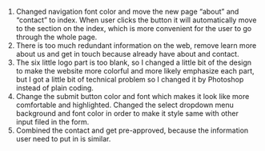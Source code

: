 1.	Changed navigation font color and move the new page “about” and “contact” to index. When user clicks the button it will automatically move to the section on the index, which is more convenient for the user to go through the whole page.
2.	There is too much redundant information on the web, remove learn more about us and get in touch because already have about and contact.
3.	The six little logo part is too blank, so I changed a little bit of the design to make the website more colorful and more likely emphasize each part, but I got a little bit of technical problem so I changed it by Photoshop instead of plain coding.
4.	Change the submit button color and font which makes it look like more comfortable and highlighted. Changed the select dropdown menu background and font color in order to make it style same with other input filed in the form.
5.	Combined the contact and get pre-approved, because the information user need to put in is similar.

